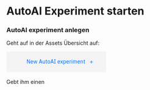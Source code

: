 # AutoAI Experiment starten

### AutoAI experiment anlegen

Geht auf in der Assets Übersicht auf:

![](../../../../.gitbook/assets/image%20%2858%29.png)

Gebt ihm einen 

